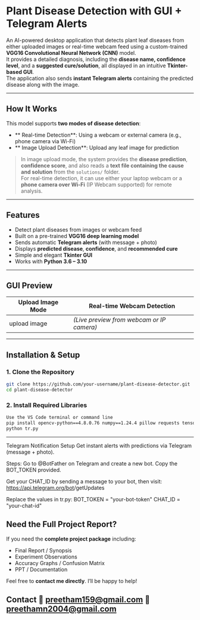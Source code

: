 #  Plant Disease Detection with GUI + Telegram Alerts

An AI-powered desktop application that detects plant leaf diseases from either uploaded images or real-time webcam feed using a custom-trained **VGG16 Convolutional Neural Network (CNN)** model.  
It provides a detailed diagnosis, including the **disease name, confidence level**, and a **suggested cure/solution**, all displayed in an intuitive **Tkinter-based GUI**.  
The application also sends **instant Telegram alerts** containing the predicted disease along with the image.

---

##  How It Works

This model supports **two modes of disease detection**:

- ** Real-time Detection**: Using a webcam or external camera (e.g., phone camera via Wi-Fi)
- ** Image Upload Detection**: Upload any leaf image for prediction

> In image upload mode, the system provides the **disease prediction**, **confidence score**, and also reads a **text file containing the cause and solution** from the `solutions/` folder.  
> For real-time detection, it can use either your laptop webcam or a **phone camera over Wi-Fi** (IP Webcam supported) for remote analysis.

---

##  Features

-  Detect plant diseases from images or webcam feed
-  Built on a pre-trained **VGG16 deep learning model**
-  Sends automatic **Telegram alerts** (with message + photo)
-  Displays **predicted disease**, **confidence**, and **recommended cure**
-  Simple and elegant **Tkinter GUI**
-  Works with **Python 3.6 – 3.10**

---

##  GUI Preview

| Upload Image Mode | Real-time Webcam Detection |
|-------------------|----------------------------|
| upload image | *(Live preview from webcam or IP camera)* |

---

##  Installation & Setup

### 1. Clone the Repository

```bash
git clone https://github.com/your-username/plant-disease-detector.git
cd plant-disease-detector
```
### 2. Install Required Libraries
```bash
Use the VS Code terminal or command line
pip install opencv-python==4.8.0.76 numpy==1.24.4 pillow requests tensorflow telepot
python tr.py
```
---
Telegram Notification Setup
Get instant alerts with predictions via Telegram (message + photo).

 Steps:
Go to @BotFather on Telegram and create a new bot.
Copy the BOT_TOKEN provided.

Get your CHAT_ID by sending a message to your bot, then visit:
https://api.telegram.org/bot<YourBOTToken>/getUpdates

Replace the values in tr.py:
BOT_TOKEN = "your-bot-token"
CHAT_ID   = "your-chat-id"

##  Need the Full Project Report?

If you need the **complete project package** including:
-  Final Report / Synopsis
-  Experiment Observations
-  Accuracy Graphs / Confusion Matrix
-  PPT / Documentation

Feel free to **contact me directly**. I’ll be happy to help!

Contact 📧 preetham159@gmail.com 📧 preethamn2004@gmail.com
---
